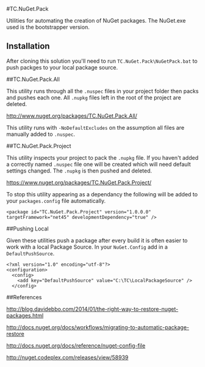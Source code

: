 #TC.NuGet.Pack

Utilities for automating the creation of NuGet packages.
The NuGet.exe used is the bootstrapper version.

## Installation
After cloning this solution you'll need to run `TC.NuGet.Pack\NuGetPack.bat` to push packges to your local package source.

##TC.NuGet.Pack.All

This utility runs through all the `.nuspec` files in your
project folder then packs and pushes each one. All `.nupkg`
files left in the root of the project are deleted.

http://www.nuget.org/packages/TC.NuGet.Pack.All/

This utility runs with `-NoDefaultExcludes` on the assumption all files are manually added to `.nuspec`.

##TC.NuGet.Pack.Project

This utility inspects your project to pack the `.nupkg` file.
If you haven't added a correctly named `.nuspec` file one will
be created which will need default settings changed. The `.nupkg`
is then pushed and deleted.

https://www.nuget.org/packages/TC.NuGet.Pack.Project/

To stop this utility appearing as a dependancy the following
will be added to your `packages.config` file automatically.

```
<package id="TC.NuGet.Pack.Project" version="1.0.0.0" targetFramework="net45" developmentDependency="true" />
```

##Pushing Local

Given these utilities push a package after every build it is often
easier to work with a local Package Source. In your `NuGet.Config`
add in a `DefaultPushSource`.

```
<?xml version="1.0" encoding="utf-8"?>
<configuration>
  <config>
    <add key="DefaultPushSource" value="C:\TC\LocalPackageSource" />
  </config>
```
##References

http://blog.davidebbo.com/2014/01/the-right-way-to-restore-nuget-packages.html

http://docs.nuget.org/docs/workflows/migrating-to-automatic-package-restore

http://docs.nuget.org/docs/reference/nuget-config-file

http://nuget.codeplex.com/releases/view/58939





